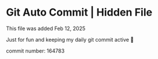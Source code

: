 # Git Auto Commit | Hidden File

This file was added Feb 12, 2025

Just for fun and keeping my daily git commit active 🤪

commit number: 164783

